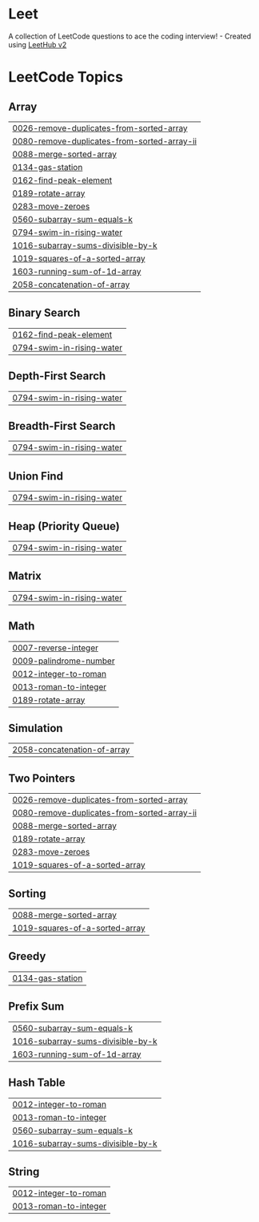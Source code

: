 # Leet
A collection of LeetCode questions to ace the coding interview! - Created using [LeetHub v2](https://github.com/arunbhardwaj/LeetHub-2.0)

<!---LeetCode Topics Start-->
# LeetCode Topics
## Array
|  |
| ------- |
| [0026-remove-duplicates-from-sorted-array](https://github.com/Ranjith00005/Leet/tree/master/0026-remove-duplicates-from-sorted-array) |
| [0080-remove-duplicates-from-sorted-array-ii](https://github.com/Ranjith00005/Leet/tree/master/0080-remove-duplicates-from-sorted-array-ii) |
| [0088-merge-sorted-array](https://github.com/Ranjith00005/Leet/tree/master/0088-merge-sorted-array) |
| [0134-gas-station](https://github.com/Ranjith00005/Leet/tree/master/0134-gas-station) |
| [0162-find-peak-element](https://github.com/Ranjith00005/Leet/tree/master/0162-find-peak-element) |
| [0189-rotate-array](https://github.com/Ranjith00005/Leet/tree/master/0189-rotate-array) |
| [0283-move-zeroes](https://github.com/Ranjith00005/Leet/tree/master/0283-move-zeroes) |
| [0560-subarray-sum-equals-k](https://github.com/Ranjith00005/Leet/tree/master/0560-subarray-sum-equals-k) |
| [0794-swim-in-rising-water](https://github.com/Ranjith00005/Leet/tree/master/0794-swim-in-rising-water) |
| [1016-subarray-sums-divisible-by-k](https://github.com/Ranjith00005/Leet/tree/master/1016-subarray-sums-divisible-by-k) |
| [1019-squares-of-a-sorted-array](https://github.com/Ranjith00005/Leet/tree/master/1019-squares-of-a-sorted-array) |
| [1603-running-sum-of-1d-array](https://github.com/Ranjith00005/Leet/tree/master/1603-running-sum-of-1d-array) |
| [2058-concatenation-of-array](https://github.com/Ranjith00005/Leet/tree/master/2058-concatenation-of-array) |
## Binary Search
|  |
| ------- |
| [0162-find-peak-element](https://github.com/Ranjith00005/Leet/tree/master/0162-find-peak-element) |
| [0794-swim-in-rising-water](https://github.com/Ranjith00005/Leet/tree/master/0794-swim-in-rising-water) |
## Depth-First Search
|  |
| ------- |
| [0794-swim-in-rising-water](https://github.com/Ranjith00005/Leet/tree/master/0794-swim-in-rising-water) |
## Breadth-First Search
|  |
| ------- |
| [0794-swim-in-rising-water](https://github.com/Ranjith00005/Leet/tree/master/0794-swim-in-rising-water) |
## Union Find
|  |
| ------- |
| [0794-swim-in-rising-water](https://github.com/Ranjith00005/Leet/tree/master/0794-swim-in-rising-water) |
## Heap (Priority Queue)
|  |
| ------- |
| [0794-swim-in-rising-water](https://github.com/Ranjith00005/Leet/tree/master/0794-swim-in-rising-water) |
## Matrix
|  |
| ------- |
| [0794-swim-in-rising-water](https://github.com/Ranjith00005/Leet/tree/master/0794-swim-in-rising-water) |
## Math
|  |
| ------- |
| [0007-reverse-integer](https://github.com/Ranjith00005/Leet/tree/master/0007-reverse-integer) |
| [0009-palindrome-number](https://github.com/Ranjith00005/Leet/tree/master/0009-palindrome-number) |
| [0012-integer-to-roman](https://github.com/Ranjith00005/Leet/tree/master/0012-integer-to-roman) |
| [0013-roman-to-integer](https://github.com/Ranjith00005/Leet/tree/master/0013-roman-to-integer) |
| [0189-rotate-array](https://github.com/Ranjith00005/Leet/tree/master/0189-rotate-array) |
## Simulation
|  |
| ------- |
| [2058-concatenation-of-array](https://github.com/Ranjith00005/Leet/tree/master/2058-concatenation-of-array) |
## Two Pointers
|  |
| ------- |
| [0026-remove-duplicates-from-sorted-array](https://github.com/Ranjith00005/Leet/tree/master/0026-remove-duplicates-from-sorted-array) |
| [0080-remove-duplicates-from-sorted-array-ii](https://github.com/Ranjith00005/Leet/tree/master/0080-remove-duplicates-from-sorted-array-ii) |
| [0088-merge-sorted-array](https://github.com/Ranjith00005/Leet/tree/master/0088-merge-sorted-array) |
| [0189-rotate-array](https://github.com/Ranjith00005/Leet/tree/master/0189-rotate-array) |
| [0283-move-zeroes](https://github.com/Ranjith00005/Leet/tree/master/0283-move-zeroes) |
| [1019-squares-of-a-sorted-array](https://github.com/Ranjith00005/Leet/tree/master/1019-squares-of-a-sorted-array) |
## Sorting
|  |
| ------- |
| [0088-merge-sorted-array](https://github.com/Ranjith00005/Leet/tree/master/0088-merge-sorted-array) |
| [1019-squares-of-a-sorted-array](https://github.com/Ranjith00005/Leet/tree/master/1019-squares-of-a-sorted-array) |
## Greedy
|  |
| ------- |
| [0134-gas-station](https://github.com/Ranjith00005/Leet/tree/master/0134-gas-station) |
## Prefix Sum
|  |
| ------- |
| [0560-subarray-sum-equals-k](https://github.com/Ranjith00005/Leet/tree/master/0560-subarray-sum-equals-k) |
| [1016-subarray-sums-divisible-by-k](https://github.com/Ranjith00005/Leet/tree/master/1016-subarray-sums-divisible-by-k) |
| [1603-running-sum-of-1d-array](https://github.com/Ranjith00005/Leet/tree/master/1603-running-sum-of-1d-array) |
## Hash Table
|  |
| ------- |
| [0012-integer-to-roman](https://github.com/Ranjith00005/Leet/tree/master/0012-integer-to-roman) |
| [0013-roman-to-integer](https://github.com/Ranjith00005/Leet/tree/master/0013-roman-to-integer) |
| [0560-subarray-sum-equals-k](https://github.com/Ranjith00005/Leet/tree/master/0560-subarray-sum-equals-k) |
| [1016-subarray-sums-divisible-by-k](https://github.com/Ranjith00005/Leet/tree/master/1016-subarray-sums-divisible-by-k) |
## String
|  |
| ------- |
| [0012-integer-to-roman](https://github.com/Ranjith00005/Leet/tree/master/0012-integer-to-roman) |
| [0013-roman-to-integer](https://github.com/Ranjith00005/Leet/tree/master/0013-roman-to-integer) |
<!---LeetCode Topics End-->
